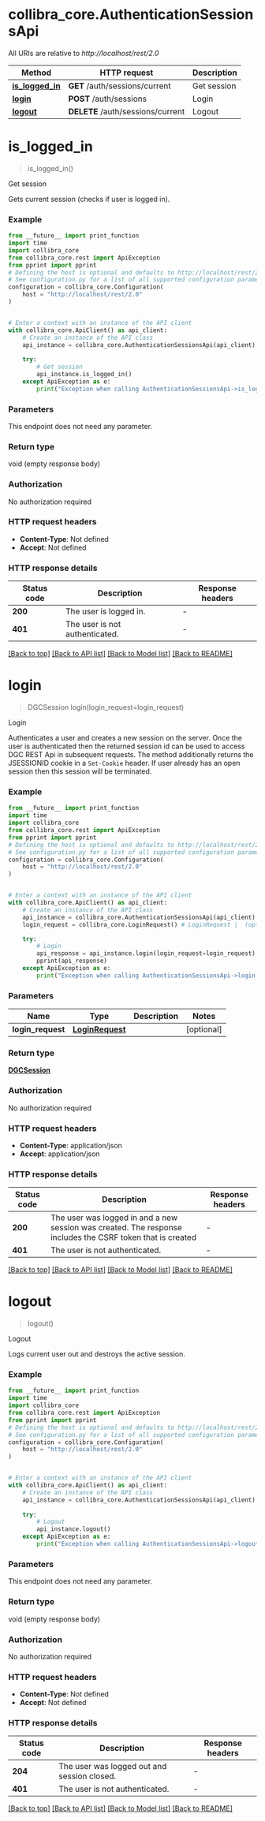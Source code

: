 # collibra_core.AuthenticationSessionsApi

All URIs are relative to *http://localhost/rest/2.0*

Method | HTTP request | Description
------------- | ------------- | -------------
[**is_logged_in**](AuthenticationSessionsApi.md#is_logged_in) | **GET** /auth/sessions/current | Get session
[**login**](AuthenticationSessionsApi.md#login) | **POST** /auth/sessions | Login
[**logout**](AuthenticationSessionsApi.md#logout) | **DELETE** /auth/sessions/current | Logout


# **is_logged_in**
> is_logged_in()

Get session

Gets current session (checks if user is logged in).

### Example

```python
from __future__ import print_function
import time
import collibra_core
from collibra_core.rest import ApiException
from pprint import pprint
# Defining the host is optional and defaults to http://localhost/rest/2.0
# See configuration.py for a list of all supported configuration parameters.
configuration = collibra_core.Configuration(
    host = "http://localhost/rest/2.0"
)


# Enter a context with an instance of the API client
with collibra_core.ApiClient() as api_client:
    # Create an instance of the API class
    api_instance = collibra_core.AuthenticationSessionsApi(api_client)
    
    try:
        # Get session
        api_instance.is_logged_in()
    except ApiException as e:
        print("Exception when calling AuthenticationSessionsApi->is_logged_in: %s\n" % e)
```

### Parameters
This endpoint does not need any parameter.

### Return type

void (empty response body)

### Authorization

No authorization required

### HTTP request headers

 - **Content-Type**: Not defined
 - **Accept**: Not defined

### HTTP response details
| Status code | Description | Response headers |
|-------------|-------------|------------------|
**200** | The user is logged in. |  -  |
**401** | The user is not authenticated. |  -  |

[[Back to top]](#) [[Back to API list]](../README.md#documentation-for-api-endpoints) [[Back to Model list]](../README.md#documentation-for-models) [[Back to README]](../README.md)

# **login**
> DGCSession login(login_request=login_request)

Login

Authenticates a user and creates a new session on the server. Once the user is authenticated then the returned session id can be used to access DGC REST Api in subsequent requests. The method additionally returns the JSESSIONID cookie in a <code>Set-Cookie</code> header. If user already has an open session then this session will be terminated.

### Example

```python
from __future__ import print_function
import time
import collibra_core
from collibra_core.rest import ApiException
from pprint import pprint
# Defining the host is optional and defaults to http://localhost/rest/2.0
# See configuration.py for a list of all supported configuration parameters.
configuration = collibra_core.Configuration(
    host = "http://localhost/rest/2.0"
)


# Enter a context with an instance of the API client
with collibra_core.ApiClient() as api_client:
    # Create an instance of the API class
    api_instance = collibra_core.AuthenticationSessionsApi(api_client)
    login_request = collibra_core.LoginRequest() # LoginRequest |  (optional)

    try:
        # Login
        api_response = api_instance.login(login_request=login_request)
        pprint(api_response)
    except ApiException as e:
        print("Exception when calling AuthenticationSessionsApi->login: %s\n" % e)
```

### Parameters

Name | Type | Description  | Notes
------------- | ------------- | ------------- | -------------
 **login_request** | [**LoginRequest**](LoginRequest.md)|  | [optional] 

### Return type

[**DGCSession**](DGCSession.md)

### Authorization

No authorization required

### HTTP request headers

 - **Content-Type**: application/json
 - **Accept**: application/json

### HTTP response details
| Status code | Description | Response headers |
|-------------|-------------|------------------|
**200** | The user was logged in and a new session was created. The response includes the CSRF token that is created |  -  |
**401** | The user is not authenticated. |  -  |

[[Back to top]](#) [[Back to API list]](../README.md#documentation-for-api-endpoints) [[Back to Model list]](../README.md#documentation-for-models) [[Back to README]](../README.md)

# **logout**
> logout()

Logout

Logs current user out and destroys the active session.

### Example

```python
from __future__ import print_function
import time
import collibra_core
from collibra_core.rest import ApiException
from pprint import pprint
# Defining the host is optional and defaults to http://localhost/rest/2.0
# See configuration.py for a list of all supported configuration parameters.
configuration = collibra_core.Configuration(
    host = "http://localhost/rest/2.0"
)


# Enter a context with an instance of the API client
with collibra_core.ApiClient() as api_client:
    # Create an instance of the API class
    api_instance = collibra_core.AuthenticationSessionsApi(api_client)
    
    try:
        # Logout
        api_instance.logout()
    except ApiException as e:
        print("Exception when calling AuthenticationSessionsApi->logout: %s\n" % e)
```

### Parameters
This endpoint does not need any parameter.

### Return type

void (empty response body)

### Authorization

No authorization required

### HTTP request headers

 - **Content-Type**: Not defined
 - **Accept**: Not defined

### HTTP response details
| Status code | Description | Response headers |
|-------------|-------------|------------------|
**204** | The user was logged out and session closed. |  -  |
**401** | The user is not authenticated. |  -  |

[[Back to top]](#) [[Back to API list]](../README.md#documentation-for-api-endpoints) [[Back to Model list]](../README.md#documentation-for-models) [[Back to README]](../README.md)

